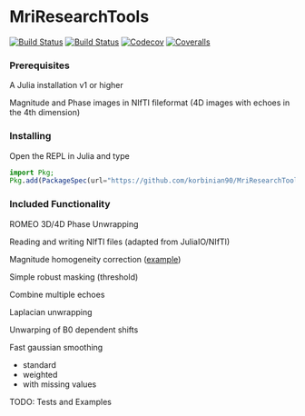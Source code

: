 # MriResearchTools

[![Build Status](https://travis-ci.com/korbinian90/MriResearchTools.jl.svg?branch=master)](https://travis-ci.com/korbinian90/MriResearchTools.jl)
[![Build Status](https://ci.appveyor.com/api/projects/status/github/korbinian90/MriResearchTools.jl?svg=true)](https://ci.appveyor.com/project/korbinian90/MriResearchTools-jl)
[![Codecov](https://codecov.io/gh/korbinian90/MriResearchTools.jl/branch/master/graph/badge.svg)](https://codecov.io/gh/korbinian90/MriResearchTools.jl)
[![Coveralls](https://coveralls.io/repos/github/korbinian90/MriResearchTools.jl/badge.svg?branch=master)](https://coveralls.io/github/korbinian90/MriResearchTools.jl?branch=master)

### Prerequisites
A Julia installation v1 or higher

Magnitude and Phase images in NIfTI fileformat (4D images with echoes in the 4th dimension)

### Installing
Open the REPL in Julia and type

```julia
import Pkg;
Pkg.add(PackageSpec(url="https://github.com/korbinian90/MriResearchTools.jl"))
```

### Included Functionality

ROMEO 3D/4D Phase Unwrapping

Reading and writing NIfTI files (adapted from JuliaIO/NIfTI)

Magnitude homogeneity correction ([example](https://github.com/korbinian90/Magnitude-Intensity-Correction/blob/master/Intensity%20Correction.ipynb))

Simple robust masking (threshold)

Combine multiple echoes

Laplacian unwrapping

Unwarping of B0 dependent shifts

Fast gaussian smoothing
- standard
- weighted
- with missing values

TODO: Tests and Examples
